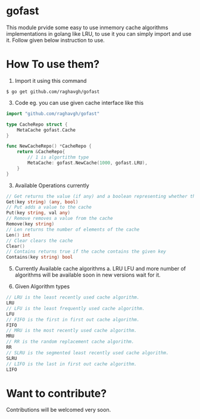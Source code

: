 # gofast
This module prvide some easy to use inmemory cache algorithms implementations in golang like LRU, to use it you can simply import and use it. Follow given below instruction to use.

# How To use them?
1. Import it using this command
```
$ go get github.com/raghavgh/gofast
```

3. Code eg. you can use given cache interface like this
```go
import "github.com/raghavgh/gofast"

type CacheRepo struct {
	MetaCache gofast.Cache
}

func NewCacheRepo() *CacheRepo {
	return &CacheRepo{
		// 1 is algortithm type
		MetaCache: gofast.NewCache(1000, gofast.LRU),
	}
}
  ```
3. Available Operations currently
```go
// Get returns the value (if any) and a boolean representing whether the value was found or not
Get(key string) (any, bool)
// Put adds a value to the cache
Put(key string, val any)
// Remove removes a value from the cache
Remove(key string)
// Len returns the number of elements of the cache
Len() int
// Clear clears the cache
Clear()
// Contains returns true if the cache contains the given key
Contains(key string) bool
```

5. Currently Available cache algorithms
  a. LRU
  LFU and more number of algorithms will be available soon in new versions wait for it.

6. Given Algorithm types

```go
// LRU is the least recently used cache algorithm.
LRU
// LFU is the least frequently used cache algorithm.
LFU
// FIFO is the first in first out cache algorithm.
FIFO
// MRU is the most recently used cache algorithm.
MRU
// RR is the random replacement cache algorithm.
RR
// SLRU is the segmented least recently used cache algorithm.
SLRU
// LIFO is the last in first out cache algorithm.
LIFO
```
# Want to contribute?
Contributions will be welcomed very soon.
